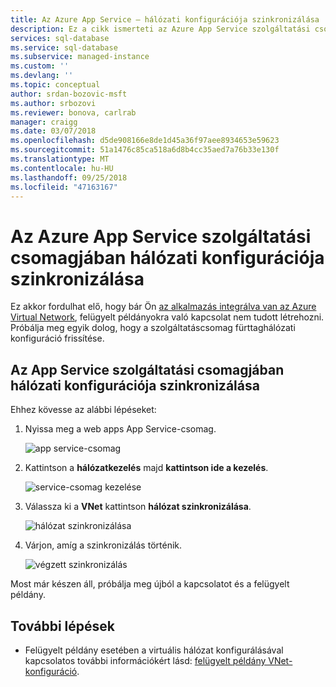 ```yaml
---
title: Az Azure App Service – hálózati konfigurációja szinkronizálása |} A Microsoft Docs
description: Ez a cikk ismerteti az Azure App Service szolgáltatási csomagjában hálózati konfigurációja szinkronizálása.
services: sql-database
ms.service: sql-database
ms.subservice: managed-instance
ms.custom: ''
ms.devlang: ''
ms.topic: conceptual
author: srdan-bozovic-msft
ms.author: srbozovi
ms.reviewer: bonova, carlrab
manager: craigg
ms.date: 03/07/2018
ms.openlocfilehash: d5de908166e8de1d45a36f97aee8934653e59623
ms.sourcegitcommit: 51a1476c85ca518a6d8b4cc35aed7a76b33e130f
ms.translationtype: MT
ms.contentlocale: hu-HU
ms.lasthandoff: 09/25/2018
ms.locfileid: "47163167"
---
```

# <a name="sync-networking-configuration-for-azure-app-service-hosting-plan"></a>Az Azure App Service szolgáltatási csomagjában hálózati konfigurációja szinkronizálása

Ez akkor fordulhat elő, hogy bár Ön [az alkalmazás integrálva van az Azure Virtual Network](../app-service/web-sites-integrate-with-vnet.md), felügyelt példányokra való kapcsolat nem tudott létrehozni. Próbálja meg egyik dolog, hogy a szolgáltatáscsomag fürttaghálózati konfiguráció frissítése. 

## <a name="sync-network-configuration-for-app-service-hosting-plan"></a>Az App Service szolgáltatási csomagjában hálózati konfigurációja szinkronizálása

Ehhez kövesse az alábbi lépéseket:  

1. Nyissa meg a web apps App Service-csomag.
 
   ![app service-csomag](./media/sql-database-managed-instance-sync-networking/app-service-plan.png)

2. Kattintson a **hálózatkezelés** majd **kattintson ide a kezelés**.
 
   ![service-csomag kezelése](./media/sql-database-managed-instance-sync-networking/manage-plan.png)

3. Válassza ki a **VNet** kattintson **hálózat szinkronizálása**. 
 
   ![hálózat szinkronizálása](./media/sql-database-managed-instance-sync-networking/sync.png)

4. Várjon, amíg a szinkronizálás történik.
  
   ![végzett szinkronizálás](./media/sql-database-managed-instance-sync-networking/sync-done.png)

Most már készen áll, próbálja meg újból a kapcsolatot és a felügyelt példány.

## <a name="next-steps"></a>További lépések

- Felügyelt példány esetében a virtuális hálózat konfigurálásával kapcsolatos további információkért lásd: [felügyelt példány VNet-konfiguráció](sql-database-managed-instance-vnet-configuration.md).
